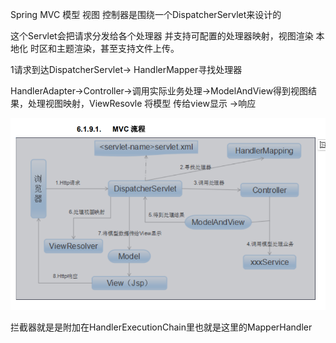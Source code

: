 Spring MVC 模型 视图 控制器是围绕一个DispatcherServlet来设计的

这个Servlet会把请求分发给各个处理器 并支持可配置的处理器映射，视图渲染 本地化 时区和主题渲染，甚至支持文件上传。



1请求到达DispatcherServlet-> HandlerMapper寻找处理器 

HandlerAdapter->Controller->调用实际业务处理->ModelAndView得到视图结果，处理视图映射，ViewResovle 将模型 传给view显示 ->响应

![image-20210224160139565](assets/image-20210224160139565.png)

拦截器就是是附加在HandlerExecutionChain里也就是这里的MapperHandler